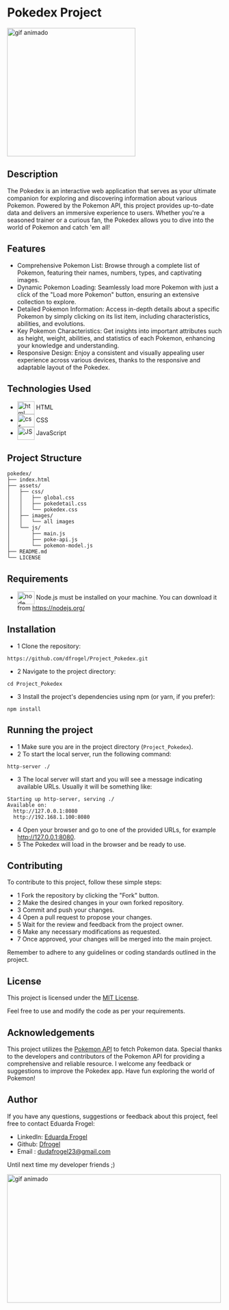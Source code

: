 # Pokedex Project 

<img src="https://i.pinimg.com/originals/9d/70/19/9d7019904a013ab20ccd7f2bda11e11f.gif" alt="gif animado" width="300" height="300">

## Description
The Pokedex is an interactive web application that serves as your ultimate companion for exploring and discovering information about various Pokemon. Powered by the Pokemon API, this project provides up-to-date data and delivers an immersive experience to users. Whether you're a seasoned trainer or a curious fan, the Pokedex allows you to dive into the world of Pokemon and catch 'em all!

## Features
- Comprehensive Pokemon List: Browse through a complete list of Pokemon, featuring their names, numbers, types, and captivating images.
- Dynamic Pokemon Loading: Seamlessly load more Pokemon with just a click of the "Load more Pokemon" button, ensuring an extensive collection to explore.
- Detailed Pokemon Information: Access in-depth details about a specific Pokemon by simply clicking on its list item, including characteristics, abilities, and evolutions.
- Key Pokemon Characteristics: Get insights into important attributes such as height, weight, abilities, and statistics of each Pokemon, enhancing your knowledge and understanding.
- Responsive Design: Enjoy a consistent and visually appealing user experience across various devices, thanks to the responsive and adaptable layout of the Pokedex.

## Technologies Used
- <img align= "center" alt="html" height="30" width="40" src="https://cdn.jsdelivr.net/gh/devicons/devicon/icons/html5/html5-original.svg"> HTML
- <img align= "center" alt="css" height="30" width="40" src="https://cdn.jsdelivr.net/gh/devicons/devicon/icons/css3/css3-original.svg"> CSS
- <img align= "center" alt="JS" height="30" width="40" src="https://cdn.jsdelivr.net/gh/devicons/devicon/icons/javascript/javascript-original.svg"> JavaScript

## Project Structure
```
pokedex/
├── index.html
├── assets/
│   ├── css/
│   │   ├── global.css
│   │   ├── pokedetail.css
│   │   └── pokedex.css
│   ├── images/
│   │   └── all images
│   └── js/
│       ├── main.js
│       ├── poke-api.js
│       └── pokemon-model.js
├── README.md
└── LICENSE

```

## Requirements
- <img align= "center" alt="node" height="30" width="40" src="https://cdn.jsdelivr.net/gh/devicons/devicon/icons/nodejs/nodejs-original.svg"> Node.js must be installed on your machine. You can download it from https://nodejs.org/

## Installation
- 1 Clone the repository:
```
https://github.com/dfrogel/Project_Pokedex.git
```

- 2 Navigate to the project directory:
```
cd Project_Pokedex
```

- 3 Install the project's dependencies using npm (or yarn, if you prefer):
```
npm install
```

## Running the project

- 1 Make sure you are in the project directory (`Project_Pokedex`).
- 2 To start the local server, run the following command:
```
http-server ./
```
- 3 The local server will start and you will see a message indicating available URLs. Usually it will be something like:
```
Starting up http-server, serving ./
Available on:
  http://127.0.0.1:8080
  http://192.168.1.100:8080
```
- 4 Open your browser and go to one of the provided URLs, for example http://127.0.0.1:8080.
- 5 The Pokedex will load in the browser and be ready to use.

## Contributing

To contribute to this project, follow these simple steps:

- 1 Fork the repository by clicking the "Fork" button.
- 2 Make the desired changes in your own forked repository.
- 3 Commit and push your changes.
- 4 Open a pull request to propose your changes.
- 5 Wait for the review and feedback from the project owner.
- 6 Make any necessary modifications as requested.
- 7 Once approved, your changes will be merged into the main project.

Remember to adhere to any guidelines or coding standards outlined in the project.

## License
This project is licensed under the <a href="https://opensource.org/license/mit/" target="_blank">MIT License</a>.

Feel free to use and modify the code as per your requirements.

## Acknowledgements
This project utilizes the <a href="https://pokeapi.co/" target="_blank">Pokemon API</a> to fetch Pokemon data.
Special thanks to the developers and contributors of the Pokemon API for providing a comprehensive and reliable resource.
I welcome any feedback or suggestions to improve the Pokedex app. Have fun exploring the world of Pokemon!

## Author
If you have any questions, suggestions or feedback about this project, feel free to contact Eduarda Frogel:

- LinkedIn: <a href="https://linkedin.com/in/eduardafrogel/" target="_blank">Eduarda Frogel</a>
- Github: <a href="https://github.com/dfrogel/" target="_blank">Dfrogel</a>
- Email : dudafrogel23@gmail.com

Until next time my developer friends ;) 

<img src="https://pporg-cdn.nullcontent.net/monthly_2021_01/large.5f3b7da953ca75b6-animated-pokemon-gif-auto-design-tech.gif.8149f6785bbf6d5b0614fc68a987f815.gif" alt="gif animado" width="500" height="300">







